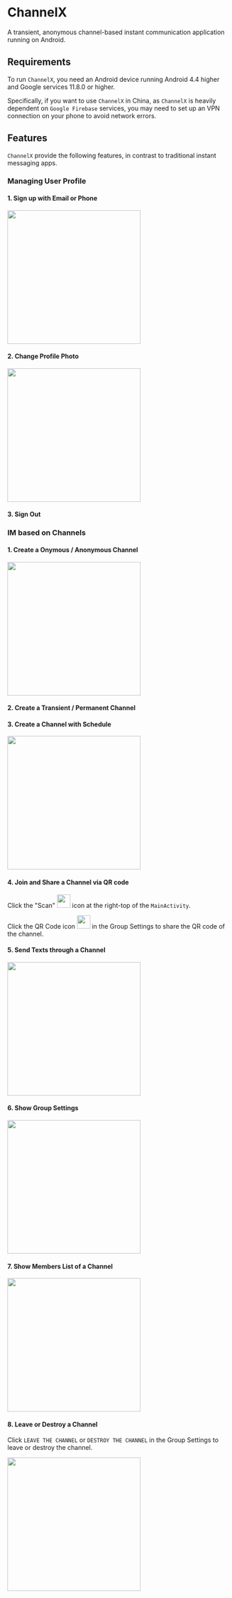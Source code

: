 # ChannelX

A transient, anonymous channel-based instant communication application running on Android.

## Requirements

To run `ChannelX`, you need an Android device running Android 4.4 higher and Google services 11.8.0 or higher.

Specifically, if you want to use `ChannelX` in China, as `ChannelX` is heavily dependent on `Google Firebase` services, you may need to set up an VPN connection on your phone to avoid network errors.

## Features

`ChannelX` provide the following features, in contrast to traditional instant messaging apps.

### Managing User Profile

#### 1. Sign up with Email or Phone

<img src="image/signup.png" width="300px"/>

#### 2. Change Profile Photo

<img src="image/profile.png" width="300px"/>

#### 3. Sign Out

### IM based on Channels

#### 1. Create a Onymous / Anonymous Channel

<img src="image/anonymous.png" width="300px"/>

#### 2. Create a Transient / Permanent Channel
#### 3. Create a Channel with Schedule

<img src="image/transient.png" width="300px"/>

#### 4. Join and Share a Channel via QR code

Click the "Scan" <img src="image/scan.png" width="30px"/> icon at the right-top of the `MainActivity`.

Click the QR Code icon <img src="image/qr.png" width="30px"/>  in the Group Settings to share the QR code of the channel.

#### 5. Send Texts through a Channel

<img src="image/text.png" width="300px"/>

#### 6. Show Group Settings

<img src="image/group-settings.png" width="300px"/>

#### 7. Show Members List of a Channel

<img src="image/members.png" width="300px"/>

#### 8. Leave or Destroy a Channel

Click `LEAVE THE CHANNEL` or `DESTROY THE CHANNEL` in the Group Settings to leave or destroy the channel.

<img src="image/group-settings-2.png" width="300px"/>
